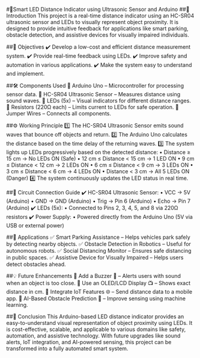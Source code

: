 
#🔹Smart LED Distance Indicator using Ultrasonic Sensor and Arduino
##📌 Introduction
This project is a real-time distance indicator using an HC-SR04 ultrasonic sensor and LEDs to visually represent object proximity. It is designed to provide intuitive feedback for applications like smart parking, obstacle detection, and assistive devices for visually impaired individuals.

##🎯 Objectives
✔️ Develop a low-cost and efficient distance measurement system.
✔️ Provide real-time feedback using LEDs.
✔️ Improve safety and automation in various applications.
✔️ Make the system easy to understand and implement.

##🛠️ Components Used
🔹 Arduino Uno – Microcontroller for processing sensor data.
🔹 HC-SR04 Ultrasonic Sensor – Measures distance using sound waves.
🔹 LEDs (5x) – Visual indicators for different distance ranges.
🔹 Resistors (220Ω each) – Limits current to LEDs for safe operation.
🔹 Jumper Wires – Connects all components.

##⚙️ Working Principle
1️⃣ The HC-SR04 Ultrasonic Sensor emits sound waves that bounce off objects and return.
2️⃣ The Arduino Uno calculates the distance based on the time delay of the returning waves.
3️⃣ The system lights up LEDs progressively based on the detected distance:
    • Distance ≥ 15 cm → No LEDs ON (Safe) 
    • 12 cm ≤ Distance < 15 cm → 1 LED ON 
    • 9 cm ≤ Distance < 12 cm → 2 LEDs ON 
    • 6 cm ≤ Distance < 9 cm → 3 LEDs ON 
    • 3 cm ≤ Distance < 6 cm → 4 LEDs ON 
    • Distance < 3 cm → All 5 LEDs ON (Danger) 
4️⃣ The system continuously updates the LED status in real time.

##📌 Circuit Connection Guide
✔️ HC-SR04 Ultrasonic Sensor:
    • VCC → 5V (Arduino) 
    • GND → GND (Arduino) 
    • Trig → Pin 6 (Arduino) 
    • Echo → Pin 7 (Arduino) 
✔️ LEDs (5x):
    • Connected to Pins 2, 3, 4, 5, and 8 via 220Ω resistors 
✔️ Power Supply:
    • Powered directly from the Arduino Uno (5V via USB or external power) 

##🚀 Applications
✅ Smart Parking Assistance – Helps vehicles park safely by detecting nearby objects.
✅ Obstacle Detection in Robotics – Useful for autonomous robots.
✅ Social Distancing Monitor – Ensures safe distancing in public spaces.
✅ Assistive Device for Visually Impaired – Helps users detect obstacles ahead.

##💡 Future Enhancements
🔹 Add a Buzzer 📢 – Alerts users with sound when an object is too close.
🔹 Use an OLED/LCD Display 📺 – Shows exact distance in cm.
🔹 Integrate IoT Features 🌐 – Send distance data to a mobile app.
🔹 AI-Based Obstacle Prediction 🤖 – Improve sensing using machine learning.

##📜 Conclusion
This Arduino-based LED distance indicator provides an easy-to-understand visual representation of object proximity using LEDs. It is cost-effective, scalable, and applicable to various domains like safety, automation, and assistive technology. With future upgrades like sound alerts, IoT integration, and AI-powered sensing, this project can be transformed into a fully automated smart system.

